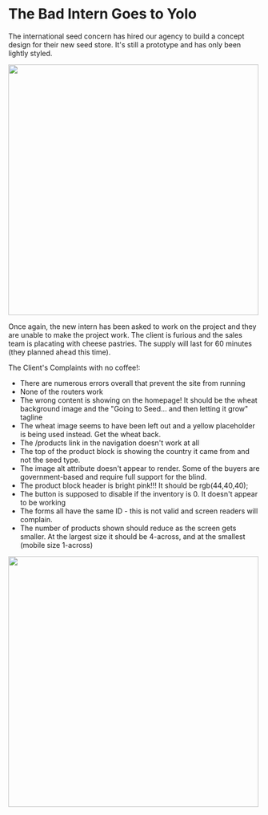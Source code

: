 # The Bad Intern Goes to Yolo

The international seed concern has hired our agency to build a concept design for their new seed store. It's still a prototype and has only been lightly styled.

<img src="https://media1.giphy.com/media/cFkiFMDg3iFoI/giphy.gif?cid=1648f507u4dih44w1tfglgws9w60h5ctkfb8nvsjx4we94t2&ep=v1_gifs_search&rid=giphy.gif&ct=g" width=500/>

Once again, the new intern has been asked to work on the project and they are unable to make the project work. The client is furious and the sales team is placating with cheese pastries. The supply will last for 60 minutes (they planned ahead this time).

The Client's Complaints with no coffee!:
* There are numerous errors overall that prevent the site from running
* None of the routers work
* The wrong content is showing on the homepage! It should be the wheat background image and the "Going to Seed... and then letting it grow" tagline
* The wheat image seems to have been left out and a yellow placeholder is being used instead. Get the wheat back.
* The /products link in the navigation doesn't work at all
* The top of the product block is showing the country it came from and not the seed type.
* The image alt attribute doesn't appear to render. Some of the buyers are government-based and require full support for the blind.
* The product block header is bright pink!!!  It should be rgb(44,40,40);
* The button is supposed to disable if the inventory is 0. It doesn't appear to be working
* The forms all have the same ID - this is not valid and screen readers will complain.
* The number of products shown should reduce as the screen gets smaller. At the largest size it should be 4-across, and at the smallest (mobile size 1-across)

<img src="https://media4.giphy.com/media/POHWcffkulXxu/giphy.gif?cid=1648f507o28xr7gxqf4qvpxf4adufqmvwc7b03n9dler3tvs&ep=v1_gifs_search&rid=giphy.gif&ct=g" width=500/>

